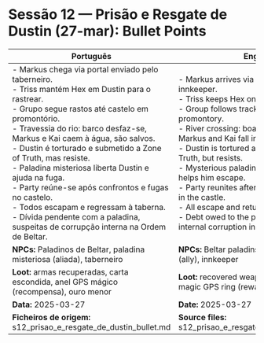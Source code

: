 # Sessão 12 — Prisão e Resgate de Dustin (27-mar): Bullet Points

| Português | English |
|-----------|---------|
| - Markus chega via portal enviado pelo taberneiro.<br>- Triss mantém Hex em Dustin para o rastrear.<br>- Grupo segue rastos até castelo em promontório.<br>- Travessia do rio: barco desfaz-se, Markus e Kai caem à água, são salvos.<br>- Dustin é torturado e submetido a Zone of Truth, mas resiste.<br>- Paladina misteriosa liberta Dustin e ajuda na fuga.<br>- Party reúne-se após confrontos e fugas no castelo.<br>- Todos escapam e regressam à taberna.<br>- Dívida pendente com a paladina, suspeitas de corrupção interna na Ordem de Beltar.<br> | - Markus arrives via portal sent by the innkeeper.<br>- Triss keeps Hex on Dustin to track him.<br>- Group follows tracks to castle on a promontory.<br>- River crossing: boat breaks apart, Markus and Kai fall in, but are saved.<br>- Dustin is tortured and put under Zone of Truth, but resists.<br>- Mysterious paladin frees Dustin and helps him escape.<br>- Party reunites after fights and escapes in the castle.<br>- All escape and return to the inn.<br>- Debt owed to the paladin, suspicions of internal corruption in Beltar’s Order.<br> |
| **NPCs:** Paladinos de Beltar, paladina misteriosa (aliada), taberneiro | **NPCs:** Beltar paladins, mysterious paladin (ally), innkeeper |
| **Loot:** armas recuperadas, carta escondida, anel GPS mágico (recompensa), ouro menor | **Loot:** recovered weapons, hidden letter, magic GPS ring (reward), minor gold |
| **Data:** 2025-03-27 | **Date:** 2025-03-27 |
| **Ficheiros de origem:** s12_prisao_e_resgate_de_dustin_bullet.md | **Source files:** s12_prisao_e_resgate_de_dustin_bullet.md |
